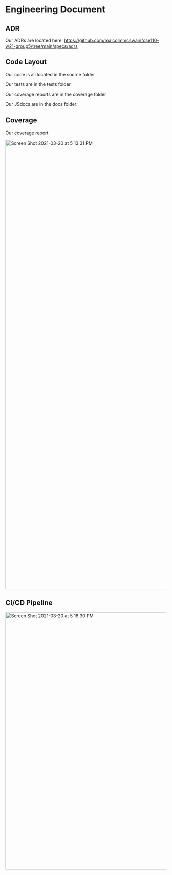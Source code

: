 # Engineering Document

## ADR

Our ADRs are located here: https://github.com/malcolmmcswain/cse110-w21-group5/tree/main/specs/adrs

## Code Layout

Our code is all located in the source folder

Our tests are in the tests folder

Our coverage reports are in the coverage folder

Our JSdocs are in the docs folder: 


## Coverage

Our coverage report

<img width="1406" alt="Screen Shot 2021-03-20 at 5 13 31 PM" src="https://user-images.githubusercontent.com/50184924/111888157-9a82c980-899f-11eb-8784-1f3145d4be28.png">

## CI/CD Pipeline

<img width="805" alt="Screen Shot 2021-03-20 at 5 16 30 PM" src="https://user-images.githubusercontent.com/50184924/111888205-05cc9b80-89a0-11eb-9f11-a98c1d6d2bb1.png">
